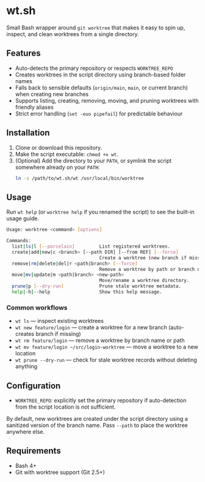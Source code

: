 # wt.sh

Small Bash wrapper around `git worktree` that makes it easy to spin up, inspect, and clean worktrees from a single directory.

## Features
- Auto-detects the primary repository or respects `WORKTREE_REPO`
- Creates worktrees in the script directory using branch-based folder names
- Falls back to sensible defaults (`origin/main`, `main`, or current branch) when creating new branches
- Supports listing, creating, removing, moving, and pruning worktrees with friendly aliases
- Strict error handling (`set -euo pipefail`) for predictable behaviour

## Installation
1. Clone or download this repository.
2. Make the script executable: `chmod +x wt`.
3. (Optional) Add the directory to your `PATH`, or symlink the script somewhere already on your `PATH`:
   ```bash
   ln -s /path/to/wt.sh/wt /usr/local/bin/worktree
   ```

## Usage
Run `wt help` (or `worktree help` if you renamed the script) to see the built-in usage guide.

```bash
Usage: worktree <command> [options]

Commands:
  list|ls|l [--porcelain]         List registered worktrees.
  create|add|new|c <branch> [--path DIR] [--from REF] [--force]
                                  Create a worktree (new branch if missing).
  remove|rm|delete|del|r <path|branch> [--force]
                                  Remove a worktree by path or branch name.
  move|mv|update|m <path|branch> <new-path>
                                  Move/rename a worktree directory.
  prune|p [--dry-run]             Prune stale worktree metadata.
  help|-h|--help                  Show this help message.
```

### Common workflows
- `wt ls` — inspect existing worktrees
- `wt new feature/login` — create a worktree for a new branch (auto-creates branch if missing)
- `wt rm feature/login` — remove a worktree by branch name or path
- `wt mv feature/login ~/src/login-worktree` — move a worktree to a new location
- `wt prune --dry-run` — check for stale worktree records without deleting anything

## Configuration
- `WORKTREE_REPO`: explicitly set the primary repository if auto-detection from the script location is not sufficient.

By default, new worktrees are created under the script directory using a sanitized version of the branch name. Pass `--path` to place the worktree anywhere else.

## Requirements
- Bash 4+
- Git with worktree support (Git 2.5+)

